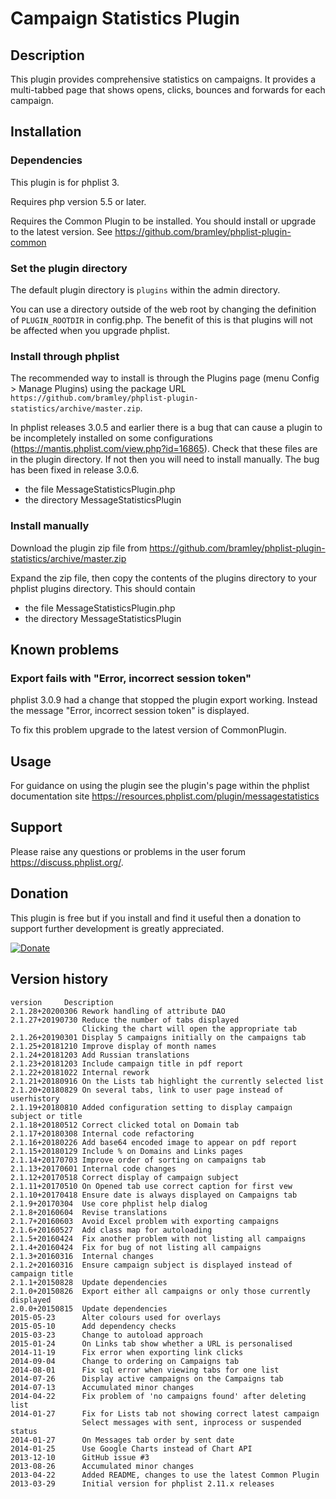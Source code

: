 # Campaign Statistics Plugin #

## Description ##

This plugin provides comprehensive statistics on campaigns.
It provides a multi-tabbed page that shows opens, clicks, bounces and forwards for each campaign.
## Installation ##

### Dependencies ###

This plugin is for phplist 3.

Requires php version 5.5 or later.

Requires the Common Plugin to be installed. You should install or upgrade to the latest version. See <https://github.com/bramley/phplist-plugin-common>

### Set the plugin directory ###
The default plugin directory is `plugins` within the admin directory.

You can use a directory outside of the web root by changing the definition of `PLUGIN_ROOTDIR` in config.php.
The benefit of this is that plugins will not be affected when you upgrade phplist.

### Install through phplist ###
The recommended way to install is through the Plugins page (menu Config > Manage Plugins) using the package URL `https://github.com/bramley/phplist-plugin-statistics/archive/master.zip`.

In phplist releases 3.0.5 and earlier there is a bug that can cause a plugin to be incompletely installed on some configurations (<https://mantis.phplist.com/view.php?id=16865>).
Check that these files are in the plugin directory. If not then you will need to install manually. The bug has been fixed in release 3.0.6.

* the file MessageStatisticsPlugin.php
* the directory MessageStatisticsPlugin

### Install manually ###
Download the plugin zip file from <https://github.com/bramley/phplist-plugin-statistics/archive/master.zip>

Expand the zip file, then copy the contents of the plugins directory to your phplist plugins directory.
This should contain

* the file MessageStatisticsPlugin.php
* the directory MessageStatisticsPlugin

## Known problems ##

### Export fails with "Error, incorrect session token" ###
phplist 3.0.9 had a change that stopped the plugin export working. Instead the message "Error, incorrect session token" is displayed.

To fix this problem upgrade to the latest version of CommonPlugin.

## Usage ##

For guidance on using the plugin see the plugin's page within the phplist documentation site <https://resources.phplist.com/plugin/messagestatistics>

## Support ##

Please raise any questions or problems in the user forum <https://discuss.phplist.org/>.

## Donation ##

This plugin is free but if you install and find it useful then a donation to support further development is greatly appreciated.

[![Donate](https://www.paypalobjects.com/en_US/i/btn/btn_donate_LG.gif)](https://www.paypal.com/cgi-bin/webscr?cmd=_s-xclick&hosted_button_id=W5GLX53WDM7T4)

## Version history ##

    version     Description
    2.1.28+20200306 Rework handling of attribute DAO
    2.1.27+20190730 Reduce the number of tabs displayed
                    Clicking the chart will open the appropriate tab
    2.1.26+20190301 Display 5 campaigns initially on the campaigns tab
    2.1.25+20181210 Improve display of month names
    2.1.24+20181203 Add Russian translations
    2.1.23+20181203 Include campaign title in pdf report
    2.1.22+20181022 Internal rework
    2.1.21+20180916 On the Lists tab highlight the currently selected list
    2.1.20+20180829 On several tabs, link to user page instead of userhistory
    2.1.19+20180810 Added configuration setting to display campaign subject or title
    2.1.18+20180512 Correct clicked total on Domain tab
    2.1.17+20180308 Internal code refactoring
    2.1.16+20180226 Add base64 encoded image to appear on pdf report
    2.1.15+20180129 Include % on Domains and Links pages
    2.1.14+20170703 Improve order of sorting on campaigns tab
    2.1.13+20170601 Internal code changes
    2.1.12+20170518 Correct display of campaign subject
    2.1.11+20170510 On Opened tab use correct caption for first vew
    2.1.10+20170418 Ensure date is always displayed on Campaigns tab
    2.1.9+20170304  Use core phplist help dialog
    2.1.8+20160604  Revise translations
    2.1.7+20160603  Avoid Excel problem with exporting campaigns
    2.1.6+20160527  Add class map for autoloading
    2.1.5+20160424  Fix another problem with not listing all campaigns
    2.1.4+20160424  Fix for bug of not listing all campaigns
    2.1.3+20160316  Internal changes
    2.1.2+20160316  Ensure campaign subject is displayed instead of campaign title
    2.1.1+20150828  Update dependencies
    2.1.0+20150826  Export either all campaigns or only those currently displayed
    2.0.0+20150815  Update dependencies
    2015-05-23      Alter colours used for overlays
    2015-05-10      Add dependency checks
    2015-03-23      Change to autoload approach
    2015-01-24      On Links tab show whether a URL is personalised
    2014-11-19      Fix error when exporting link clicks
    2014-09-04      Change to ordering on Campaigns tab
    2014-08-01      Fix sql error when viewing tabs for one list
    2014-07-26      Display active campaigns on the Campaigns tab
    2014-07-13      Accumulated minor changes
    2014-04-22      Fix problem of 'no campaigns found' after deleting list
    2014-01-27      Fix for Lists tab not showing correct latest campaign
                    Select messages with sent, inprocess or suspended status
    2014-01-27      On Messages tab order by sent date
    2014-01-25      Use Google Charts instead of Chart API
    2013-12-10      GitHub issue #3
    2013-08-26      Accumulated minor changes
    2013-04-22      Added README, changes to use the latest Common Plugin
    2013-03-29      Initial version for phplist 2.11.x releases
